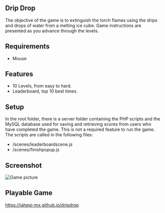 ## Drip Drop

The objective of the game is to extinguish the torch flames using the drips and drops of water from a melting ice cube. Game instructions are presented as you advance through the levels.

## Requirements

- Mouse

## Features

- 10 Levels, from easy to hard.
- Leaderboard, top 10 best times.

## Setup

In the root folder, there is a server folder containing the PHP scripts and the MySQL database used for saving and retrieving scores from users who have completed the game. This is not a required feature to run the game. The scripts are called in the following files:

- /scenes/leaderboardscene.js
- /scenes/finishpopup.js

## Screenshot

![Game picture](https://jahepi-mx.github.io/images/ddp1.png)

## Playable Game

https://jahepi-mx.github.io/dripdrop
